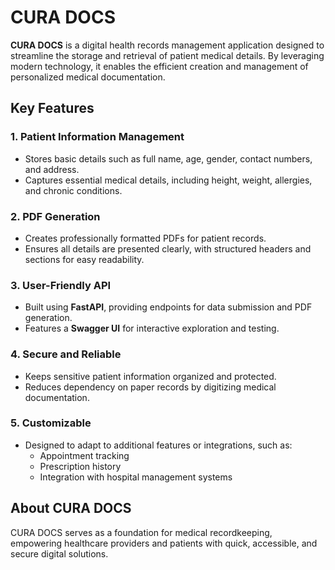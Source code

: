 # CURA DOCS

**CURA DOCS** is a digital health records management application designed to streamline the storage and retrieval of patient medical details. By leveraging modern technology, it enables the efficient creation and management of personalized medical documentation.  

## Key Features  

### 1. Patient Information Management  
- Stores basic details such as full name, age, gender, contact numbers, and address.  
- Captures essential medical details, including height, weight, allergies, and chronic conditions.  

### 2. PDF Generation  
- Creates professionally formatted PDFs for patient records.  
- Ensures all details are presented clearly, with structured headers and sections for easy readability.  

### 3. User-Friendly API  
- Built using **FastAPI**, providing endpoints for data submission and PDF generation.  
- Features a **Swagger UI** for interactive exploration and testing.  

### 4. Secure and Reliable  
- Keeps sensitive patient information organized and protected.  
- Reduces dependency on paper records by digitizing medical documentation.  

### 5. Customizable  
- Designed to adapt to additional features or integrations, such as:  
  - Appointment tracking  
  - Prescription history  
  - Integration with hospital management systems  

## About CURA DOCS  

CURA DOCS serves as a foundation for medical recordkeeping, empowering healthcare providers and patients with quick, accessible, and secure digital solutions.  
